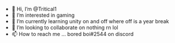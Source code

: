 - 👋 Hi, I’m @Tritical1
- 👀 I’m interested in gaming
- 🌱 I’m currently learning unity on and off where off is a year break
- 💞️ I’m looking to collaborate on nothing rn lol
- 📫 How to reach me ... bored boi#2544 on discord

<!---
Tritical1/Tritical1 is a ✨ special ✨ repository because its `README.md` (this file) appears on your GitHub profile.
You can click the Preview link to take a look at your changes.
--->
